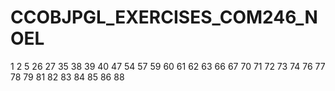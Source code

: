 # CCOBJPGL_EXERCISES_COM246_NOEL



1
2
5
26
27
35
38
39
40
47
54
57
59
60
61
62
63
66
67
70
71
72
73
74
76
77
78
79
81
82
83
84
85
86
88
